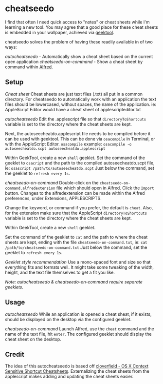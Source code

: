 cheatseedo
==========
I find that often I need quick access to "notes" or cheat sheets while I'm learning a new tool.
You may agree that a good place for these cheat sheets is embedded in your wallpaper, achieved via [geektool](http://projects.tynsoe.org/en/geektool/).

cheatseedo solves the problem of having these readily available in of two ways:

*autocheatseedo* - Automatically show a cheat sheet based on the current open application
*cheatseedo-on-command* - Show a cheat sheet by command within [Alfred](http://alfredapp.com).


Setup
-----

*Cheat sheet*
Cheat sheets are just text files (.txt) all put in a common directory. 
For cheatseedo to automatically work with an application the text files should be lowercased, without spaces, the name of the application. ie: AppleScript Editor would have a cheat sheet of applescripteditor.txt


*autocheatseedo*
Edit the .applescript file so that `directoryToShortcuts` variable is set to the directory where the cheat sheets are kept.

Next, the autoseecheatdo.applescript file needs to be compiled before it can be used with geektool.
This can be done via `osacompile` in Terminal, or with the AppleScript Editor. 
`osacompile` example: `osacompile -o autoseecheatdo.scpt autoseecheatdo.applescript`

Within GeekTool, create a new `shell` geeklet.
Set the command of the geeklet to `osacript` and the path to the compiled autoseecheatdo.scpt file, ie: `osascript /path/to/autoseecheatdo.scpt`
Just below the command, set the geeklet to `refresh every 1s`.

*cheatseedo-on-command*
Double-click on the `cheatseedo-on-command.alfredextension` file which should open in Alfred. Click the `Import` button.
Changes to the alfredextension can be made within the Alfred preferences, under Extensions, APPLESCRIPTS.

Change the keyword, or command if you prefer, the default is `cheat`.
Also, for the extension make sure that the AppleScript `directoryToShortcuts` variable is set to the directory where the cheat sheets are kept.

Within GeekTool, create a new `shell` geeklet.

Set the command of the geeklet to `cat` and the path to where the cheat sheets are kept, ending with the file `cheatseedo-on-command.txt`, ie: `cat /path/to/cheatseedo-on-command.txt`
Just below the command, set the geeklet to `refresh every 1s`.

*Geeklet style recommendation*
Use a mono-spaced font and size so that everything fits and formats well. It might take some tweaking of the width, height, and the text file themselves to get a fit you like.

*Note: autocheatseedo & cheatseedo-on-command require separate geeklets.*

Usage
-----

*autocheatseedo*
While an application is opened a cheat sheat, if it exists, should be displayed on the desktop via the configured geeklet.

*cheatseedo-on-command*
Launch Alfred, use the `cheat` command and the name of the text file, hit `enter`. The configured geeklet should display the cheat sheet on the desktop.

Credit
------
The idea of this autocheatseedo is based off [cloverfield - OS X Context Sensitive Shortcut Cheatsheets](http://www.cloverfield.com.au/os-x-context-sensitive-shortcut-cheatsheets/).
Externalizing the cheat sheets from the applescript makes adding and updating the cheat sheets easier.